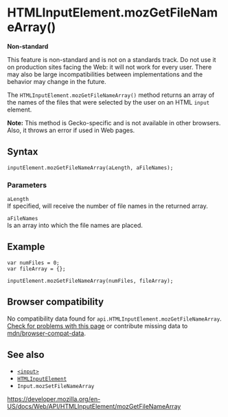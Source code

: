 # HTMLInputElement.mozGetFileNameArray()

**Non-standard**

This feature is non-standard and is not on a standards track. Do not use it on production sites facing the Web: it will not work for every user. There may also be large incompatibilities between implementations and the behavior may change in the future.

The `HTMLInputElement.mozGetFileNameArray()` method returns an array of the names of the files that were selected by the user on an HTML `input` element.

**Note:** This method is Gecko-specific and is not available in other browsers. Also, it throws an error if used in Web pages.

## Syntax

    inputElement.mozGetFileNameArray(aLength, aFileNames);

### Parameters

`aLength`  
If specified, will receive the number of file names in the returned array.

`aFileNames`  
Is an array into which the file names are placed.

## Example

    var numFiles = 0;
    var fileArray = {};

    inputElement.mozGetFileNameArray(numFiles, fileArray);

## Browser compatibility

No compatibility data found for `api.HTMLInputElement.mozGetFileNameArray`.  
[Check for problems with this page](#on-github) or contribute missing data to [mdn/browser-compat-data](https://github.com/mdn/browser-compat-data).

## See also

- [`<input>`](https://developer.mozilla.org/en-US/docs/Web/HTML/Element/input)
- [`HTMLInputElement`](../htmlinputelement)
- <span class="page-not-created">`Input.mozSetFileNameArray`</span>

<a href="https://developer.mozilla.org/en-US/docs/Web/API/HTMLInputElement/mozGetFileNameArray" class="_attribution-link">https://developer.mozilla.org/en-US/docs/Web/API/HTMLInputElement/mozGetFileNameArray</a>
